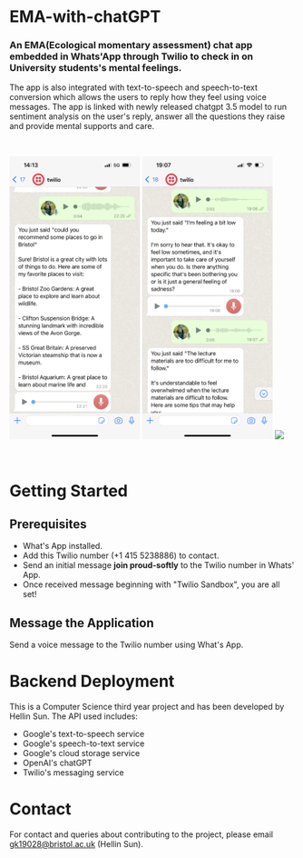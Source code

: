 # EMA-with-chatGPT

### An EMA(Ecological momentary assessment) chat app embedded in Whats'App through Twilio to check in on University students's mental feelings.

The app is also integrated with text-to-speech and speech-to-text conversion which allows the users to reply how they feel using voice messages. The app is linked with newly released chatgpt 3.5 model to run sentiment analysis on the user's reply, answer all the questions they raise and provide mental supports and care.

<br>

<img width="230" src="IMG_3592.PNG"> <img width="230" src="IMG_3616.PNG"> <img width="230" src="FinalVideo_1678044158.410335.gif">

</br>

# Getting Started

## Prerequisites
- What's App installed.
- Add this Twilio number (+1 415 5238886) to contact.
- Send an initial message **join proud-softly** to the Twilio number in Whats' App.
- Once received message beginning with "Twilio Sandbox", you are all set!

## Message the Application
Send a voice message to the Twilio number using What's App.

# Backend Deployment
This is a Computer Science third year project and has been developed by Hellin Sun. 
The API used includes:
- Google's text-to-speech service
- Google's speech-to-text service
- Google's cloud storage service
- OpenAI's chatGPT
- Twilio's messaging service

# Contact
For contact and queries about contributing to the project, please email gk19028@bristol.ac.uk (Hellin Sun).
